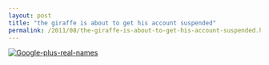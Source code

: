 ```yaml
---
layout: post
title: "the giraffe is about to get his account suspended"
permalink: /2011/08/the-giraffe-is-about-to-get-his-account-suspended.html
---
```


<p><a href="http://www.youtube.com/watch?v=mwIwIYLIzN8&amp;feature=player_embedded"><img class="asset  asset-image at-xid-6a00d8341c4f5f53ef015434789efe970c" alt="Google-plus-real-names" title="Google-plus-real-names" src="https://sippey.typepad.com/.a/6a00d8341c4f5f53ef015434789efe970c-500wi" /></a></p>



